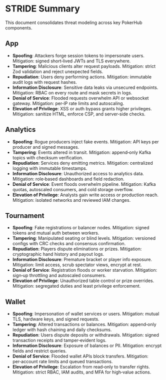 # STRIDE Summary

This document consolidates threat modeling across key PokerHub components.

## App
- **Spoofing**: Attackers forge session tokens to impersonate users. Mitigation: signed short‑lived JWTs and TLS everywhere.
- **Tampering**: Malicious clients alter request payloads. Mitigation: strict Zod validation and reject unexpected fields.
- **Repudiation**: Users deny performing actions. Mitigation: immutable audit logs with request hashes.
- **Information Disclosure**: Sensitive data leaks via unsecured endpoints. Mitigation: RBAC on every route and mask secrets in logs.
- **Denial of Service**: Flooded requests overwhelm API or websocket gateway. Mitigation: per‑IP rate limits and autoscaling.
- **Elevation of Privilege**: XSS or auth bypass grants higher privileges. Mitigation: sanitize HTML, enforce CSP, and server‑side checks.

## Analytics
- **Spoofing**: Rogue producers inject fake events. Mitigation: API keys per producer and signed messages.
- **Tampering**: Events altered in transit. Mitigation: append‑only Kafka topics with checksum verification.
- **Repudiation**: Services deny emitting metrics. Mitigation: centralized logging with immutable timestamps.
- **Information Disclosure**: Unauthorized access to analytics data. Mitigation: role‑based dashboards and field redaction.
- **Denial of Service**: Event floods overwhelm pipeline. Mitigation: Kafka quotas, autoscaled consumers, and cold storage overflow.
- **Elevation of Privilege**: Analysts gain write access or production reach. Mitigation: isolated networks and reviewed IAM changes.

## Tournament
- **Spoofing**: Fake registrations or balancer nodes. Mitigation: signed tokens and mutual auth between workers.
- **Tampering**: Manipulated seating or blind levels. Mitigation: versioned configs with CRC checks and consensus confirmation.
- **Repudiation**: Players dispute eliminations or prizes. Mitigation: cryptographic hand history and payout logs.
- **Information Disclosure**: Premature bracket or player info exposure. Mitigation: limit access, scrub spectator views, encrypt at rest.
- **Denial of Service**: Registration floods or worker starvation. Mitigation: sign‑up throttling and autoscaled consumers.
- **Elevation of Privilege**: Unauthorized table control or prize overrides. Mitigation: segregated duties and least privilege enforcement.

## Wallet
- **Spoofing**: Impersonation of wallet services or users. Mitigation: mutual TLS, hardware keys, and signed requests.
- **Tampering**: Altered transactions or balances. Mitigation: append‑only ledger with hash chaining and daily checksums.
- **Repudiation**: Users dispute deposits or withdrawals. Mitigation: signed transaction receipts and tamper‑evident logs.
- **Information Disclosure**: Exposure of balances or PII. Mitigation: encrypt fields and restrict queries.
- **Denial of Service**: Flooded wallet APIs block transfers. Mitigation: per‑account rate limits and queued transactions.
- **Elevation of Privilege**: Escalation from read‑only to transfer rights. Mitigation: strict RBAC, IAM audits, and MFA for high‑value actions.
